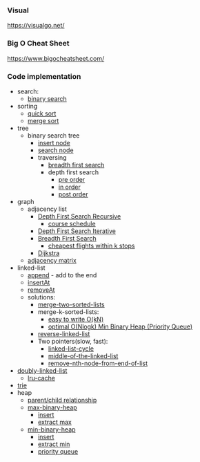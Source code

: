 ### Visual
https://visualgo.net/
### Big O Cheat Sheet
https://www.bigocheatsheet.com/
### Code implementation
* search: 
  * [binary search](search/binary-search/README.md)
* sorting
  * [quick sort](sorting/quick-sort/README.md)
  * [merge sort](sorting/merge-sort/README.md)
* tree
  * binary search tree
    * [insert node](tree/binary-search-tree/insertNode.MD)
    * [search node](tree/binary-search-tree/searchNode.MD)
    * traversing
      * [breadth first search](tree/binary-search-tree/breadthFirstSearch.MD)
      * depth first search
        * [pre order](tree/binary-search-tree/depthFirstSearchPreOrder.MD)
        * [in order](tree/binary-search-tree/depthFirstSearchInOrder.MD)
        * [post order](tree/binary-search-tree/depthFirstSearchPostOrder.MD)
* graph
  * adjacency list
    * [Depth First Search Recursive](graph/adjacency-list/depthFirstRecursive.MD)
      * [course schedule](graph/solutions/depth-first-search/course-schedule.js) 
    * [Depth First Search Iterative](graph/adjacency-list/depthFirstIterative.MD)
    * [Breadth First Search](graph/adjacency-list/breadthFirst.MD)
      * [cheapest flights within k stops](graph/solutions/breadth-first-search/cheapest-flights-within-k-stops/index.js)
    * [Dijkstra](graph/adjacency-list/dijkstra.js)
  * [adjacency matrix](graph/adjacency-matrix/index.js)
* linked-list
  * [append](linked-list/append.MD) - add to the end
  * [insertAt](linked-list/insertAt.MD)
  * [removeAt](linked-list/removeAt.MD)
  * solutions:
    * [merge-two-sorted-lists](linked-list/solutions/merge-two-sorted-lists/index.js)
    * merge-k-sorted-lists:
      * [easy to write O(kN)](linked-list/solutions/merge-k-sorted-lists/index.js)
      * [optimal O(Nlogk) Min Binary Heap (Priority Queue)](linked-list/solutions/merge-k-sorted-lists/index-heap.js)
    * [reverse-linked-list](linked-list/solutions/reverse-linked-list/index.js)
    * Two pointers(slow, fast):
      * [linked-list-cycle](linked-list/solutions/linked-list-cycle/index.js)
      * [middle-of-the-linked-list](linked-list/solutions/middle-of-the-linked-list/index.js)
      * [remove-nth-node-from-end-of-list](linked-list/solutions/remove-nth-node-from-end-of-list/index.js)
* [doubly-linked-list](linked-list/doubly-linked-list/index.js)
  * [lru-cache](linked-list/doubly-linked-list/solutions/lru-cache/index2.js)
* [trie](trie)
* heap
  * [parent/child relationship](heap/README.MD)
  * [max-binary-heap](heap/max-binary-heap.js)
    * [insert](heap/maxBinaryHeapInsert.MD)
    * [extract max](heap/maxBinaryHeapExtractMax.MD)
  * [min-binary-heap](heap/min-binary-heap.js)
    * [insert](heap/minBinaryHeapInsert.MD) 
    * [extract min](heap/minBinaryHeapExtractMin.MD)
    * [priority queue](heap/solutions/min-binary-heap-priority-queue.js)
